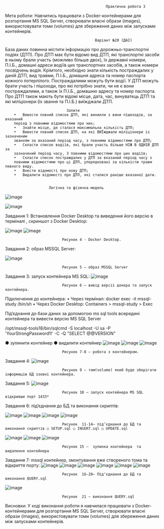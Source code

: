                                                   Практична робота 3
                                                  
Мета роботи: Навчитись працювати з Docker-контейнерами для розгортання MS SQL Server, створювати власні образи (images), використовувати томи (volumes) для збереження даних між запусками контейнерів.

                                             Варіант №20 (ДАІ)
База даних повинна містити інформацію про дорожньо-транспортні
подіях (ДТП). Про ДТП має бути відомо вид ДТП, які транспортні засоби в ньому брали участь (можливо більше двох), їх державні номери, П.І.Б., домашні адреси водіїв цих транспортних засобів, а також номери посвідчень водія. Крімтого, необхідно знати кількість постраждалих у даній ДТП, вид травми, П.І.Б., домашня адреса та номер паспорта кожного потерпілого. Постраждалими можуть бути водії. У ДТП можуть брати участь і пішоходи, про які потрібно знати, чи не є вони постраждалими, а також їх П.І.Б., домашню адресу та номер паспорта. Про ДТП також мають бути відомі місце, дата, час, винуватець ДТП та які міліціонери (їх звання та П.І.Б.) виїжджали ДТП.
                          
                                Запити
        •	Вивести повний список ДТП, які виникли з вини пішоходів, за вказаний
        період з повними відомостями про них;
        •	Знайти місце, де сталася максимальна кількість ДТП;
        •	Вивести повний список ДТП, на які ВИЇжджали міліціонери із зазначеним
        званням за вказаний період часу, з повними відомостями про ДТП;
        •	Скласти список водіїв, які брали участь більше НІЖ В ОДНІЙ ДТП за
        зазначений період часу, З повними відомостями про цих водіїв;
        •	Скласти список постраждалих у ДТП за вказаний період часу з
        повними відомостями про ці ДТП, упорядковані за кількістю травм певного виду.
        •	Внести відомості про нову ДТП;
        •	Видалити відомості про ДТП, які сталися раніше вказаної дати.

                            
                        Логічна та фізична модель
![image](https://github.com/user-attachments/assets/f28b2ca6-c263-4cf1-8a6b-23382d8fbcb9)

![image](https://github.com/user-attachments/assets/96d46b57-0b9a-4983-97ca-c6d99bad622c)



Завдання 1: Встановлення Docker Desktop та виведення його версію в терміналі , скриншот з Docker Desktop:
 
 ![image](https://github.com/user-attachments/assets/24984908-469a-4578-96d1-e1c59cd5daaf)
![image](https://github.com/user-attachments/assets/e2fbd3ea-c679-4327-ac58-6002bf3f3663)

                              Рисунок 4 - Docker Desktop.

Завдання 2: образ MSSQL Server:

 ![image](https://github.com/user-attachments/assets/ce6effa3-ffcd-4909-9216-dfb3f4eab2ec)

                              Рисунок 5 – образ MSSQL Server


Завдання 3: запуск контейнера MS SQL:
![image](https://github.com/user-attachments/assets/b67d33e0-dcb7-4560-a137-99f393ff0c73)

 
                              Рисунок 6 – вивід версії докера та запуск контейнера.

Підключення до контейнера: 
•	Через термінал: 
docker exec -it mssql-study /bin/sh
•	Через Docker Desktop: Containers > mssql-study > Exec

Підʼєднання до бази даних за допомогою ms sql tools всередині контейнера та вивести версію MS SQL Server 

/opt/mssql-tools18/bin/sqlcmd -S localhost -U sa -P 'YourStrongPassword1!' -C -Q "SELECT @@VERSION"

● зупинити контейнер 
● видалити контейнер
![image](https://github.com/user-attachments/assets/ae927c13-576a-469c-b16c-9a191deec91f)
![image](https://github.com/user-attachments/assets/3104d5e8-279c-4659-abc5-8cf4a9a3dd75)
![image](https://github.com/user-attachments/assets/dd9be7e9-af73-4046-9df7-224f233f3bdc)
 
                              Рисунок 7-8 – робота з контейнером.

Завдання 4:
 ![image](https://github.com/user-attachments/assets/a227648d-ca54-4bc3-9fc1-743948ec2b0b)

                              Рисунок 9 – том(volume) який буде зберігати інформацію БД ззовні контейнера.

Завдання 5:
 ![image](https://github.com/user-attachments/assets/bae98acd-9463-44d4-8987-6fd41b659cab)

                              Рисунок 10 – запуск контейнера MS SQL відкривши порт 1433*


Завдання 6: під’єднання до БД та виконання скриптів: 

  ![image](https://github.com/user-attachments/assets/f0e455c7-1542-44c6-be58-a023f1673ee1)
![image](https://github.com/user-attachments/assets/2c70bf70-4fa6-45a9-ae42-44fcfa084a57)
![image](https://github.com/user-attachments/assets/45325152-50f7-4003-b1fd-31737349cdf8)
![image](https://github.com/user-attachments/assets/2265e381-b84b-4916-83b9-c17d26503d1a)

                              Рисунок  11-14– під’єднання до БД та виконання скриптів ○ SETUP.sql ○ INSERT.sql ○ UPDATE.sql 

 ![image](https://github.com/user-attachments/assets/cdb2e1f9-fb05-4ae2-b4dc-94cdc9366754)
![image](https://github.com/user-attachments/assets/dd2923e6-519c-4cde-a52a-810fb1961950)
![image](https://github.com/user-attachments/assets/9585342c-d51a-405c-bb5a-d65743e1550c)

                              Рисунок 15 –  зупинка контейнера  та видалення контейнера




Завдання 7: mssql контейнер, змонтування вже створеного тома та відкриття порту:
  ![image](https://github.com/user-attachments/assets/f162cb99-266f-439c-8d0b-64f684bbb4e3)
![image](https://github.com/user-attachments/assets/33e030f1-0665-40f8-a606-314052fd52ab)
![image](https://github.com/user-attachments/assets/ca8f4fc2-2f16-44c9-8600-4b725fb84dad)
![image](https://github.com/user-attachments/assets/e3af364b-dbeb-4663-b585-a2b220822369)
![image](https://github.com/user-attachments/assets/38f9833f-144c-46e2-af54-c1d76202df0e)
![image](https://github.com/user-attachments/assets/ecd5390e-e2c5-4eda-8052-0cc12449d59a)

                              Рисунок  16-20– Підʼєднання до БД та виконання QUERY.sql
 ![image](https://github.com/user-attachments/assets/5afa2b5e-c649-486c-80a8-01a3656d9082)

                              Рисунок  21 – виконання QUERY.sql
Висновки: 
У ході виконання роботи я навчилася працювати з Docker-контейнерами для розгортання MS SQL Server, створювати власні образи (images), використовувати томи (volumes) для збереження даних між запусками контейнерів.

